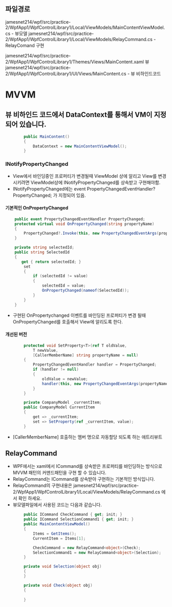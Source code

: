## 파일경로
jamesnet214/wpf/src/practice-2/WpfApp1/WpfControlLibrary1/Local/ViewModels/MainContentViewModel.cs - 뷰모델 
jamesnet214/wpf/src/practice-2/WpfApp1/WpfControlLibrary1/Local/ViewModels/RelayCommand.cs - RelayComand 구현 

jamesnet214/wpf/src/practice-2/WpfApp1/WpfControlLibrary1/Themes/Views/MainContent.xaml 뷰 
jamesnet214/wpf/src/practice-2/WpfApp1/WpfControlLibrary1/UI/Views/MainContent.cs - 뷰 비하인드코드

# MVVM
## 뷰 비하인드 코드에서 DataContext를 통해서 VM이 지정되어 있습니다.
```C#
		public MainContent()
        {
            DataContext = new MainContentViewModel();
        }
```

### INotifyPropertyChanged
- View에서 바인딩중인 프로퍼티가 변경될때 ViewModel 상에 알리고 View를 변경시키려면 ViewModel상에 INotifyPropertyChanged를 상속받고 구현해야함.
- INotifyPropertyChanged에는 event PropertyChangedEventHandler? PropertyChanged; 가 지정되어 있음.
#### 기본적인 OnPropertyChanged
```C#
	public event PropertyChangedEventHandler PropertyChanged;
    protected virtual void OnPropertyChanged(string propertyName)
    {
        PropertyChanged?.Invoke(this, new PropertyChangedEventArgs(propertyName));
    }

	private string selectedId;
    public string SelectedId
    {
	   get { return selectedId; }
        set
        {
            if (selectedId != value)
            {
                selectedId = value;
                OnPropertyChanged(nameof(SelectedId));
            }
        }
    }
```
- 구현된 OnPropertychanged 이벤트를 바인딩된 프로퍼티가 변경 될때 OnPropertyChanged를 호출해서 View에 알리도록 한다.

#### 개선된 버전 
```C# 
        protected void SetProperty<T>(ref T oldValue,
            T newValue,
            [CallerMemberName] string propertyName = null)
        {
            PropertyChangedEventHandler handler = PropertyChanged;
            if (handler != null)
            {
                oldValue = newValue;
                handler(this, new PropertyChangedEventArgs(propertyName));
            }
        }

		private CompanyModel _currentItem;
        public CompanyModel CurrentItem
        {
            get => _currentItem;
            set => SetProperty(ref _currentItem, value);
        }
```
- [CallerMemberName] 호출하는 멤버 명으로 자동할당 되도록 하는 애트리뷰트 

## RelayCommand 
- WPF에서는 xaml에서 ICommand를 상속받은 프로퍼티를 바인딩하는 방식으로 MVVM 패턴의 커맨드패턴을 구현 할 수 있습니다.
- RelayCommand는 ICommand를 상속받아 구현하는 기본적인 방식입니다. 
- RelayCommand의 구현내용은  jamesnet214/wpf/src/practice-2/WpfApp1/WpfControlLibrary1/Local/ViewModels/RelayCommand.cs 에서 확인 하세요.
- 뷰모델파일에서 사용된 코드는 다음과 같습니다. 
```C#
        public ICommand CheckCommand { get; init; }
        public ICommand SelectionCommand1 { get; init; }
        public MainContentViewModel()
        {
            Items = GetItems();
            CurrentItem = Items[1];

            CheckCommand = new RelayCommand<object>(Check);
            SelectionCommand1 = new RelayCommand<object>(Selection);
        }

        private void Selection(object obj)
        {
        }

        private void Check(object obj)
        {
            
        }
```
